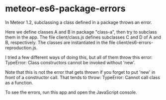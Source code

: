 # meteor-es6-package-errors
In Meteor 1.2, subclassing a class defined in a package throws an error.

Here we define classes A and B in package "class-a", then try to subclass them in the app.
The file client/class.js defines subclasses C and D of A and B, respectively.
The classes are instantiated in the file client/es6-errors-reproduction.js.

I tried a few different ways of doing this, but all of them throw this error:
TypeError: Class constructors cannot be invoked without 'new'.

Note that this is not the error that gets thrown if you forget to put 'new' in front of a constructor call.
That tends to throw:
TypeError: Cannot call class as a function.

To see the errors, run this app and open the JavaScript console.
